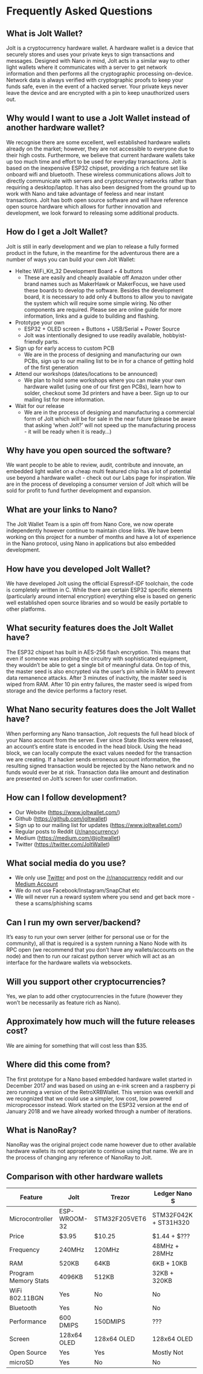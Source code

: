 Frequently Asked Questions
======================================

What is Jolt Wallet?
---------------------
Jolt is a cryptocurrency hardware wallet. A hardware wallet is a device that securely stores and uses your private keys to sign transactions and messages. Designed with Nano in mind, Jolt acts in a similar way to other light wallets where it communicates with a server to get network information and then performs all the cryptographic processing on-device. Network data is always verified with cryptographic proofs to keep your funds safe, even in the event of a hacked server. Your private keys never leave the device and are encrypted with a pin to keep unauthorized users out.

Why would I want to use a Jolt Wallet instead of another hardware wallet?
--------------------------------------------------------------------------
We recognise there are some excellent, well established hardware wallets already on the market; however, they are not accessible to everyone due to their high costs. Furthermore, we believe that current hardware wallets take up too much time and effort to be used for everyday transactions. Jolt is based on the inexpensive ESP32 chipset, providing a rich feature set like onboard wifi and bluetooth. These wireless communications allows Jolt to directly communicate with servers and cryptocurrency networks rather than requiring a desktop/laptop. It has also been designed from the ground up to work with Nano and take advantage of feeless and near instant transactions.
Jolt has both open source software and will have reference open source hardware which allows for further innovation and development, we look forward to releasing some additional products.

How do I get a Jolt Wallet?
----------------------------
Jolt is still in early development and we plan to release a fully formed product in the future, in the meantime for the adventurous there are a number of ways you can build your own Jolt Wallet:
* Heltec WiFi_Kit_32 Development Board + 4 buttons 
  * These are easily and cheaply available off Amazon under other brand names such as MakerHawk or MakerFocus, we have used these boards to develop the software. Besides the development board, it is necessary to add only 4 buttons to allow you to navigate the system which will require some simple wiring. No other components are required. Please see are online guide for more information, links and a guide to building and flashing.
* Prototype your own
  * ESP32 + OLED screen + Buttons + USB/Serial + Power Source
  * Jolt was intentionally designed to use readily available, hobbyist-friendly parts.
* Sign up for early access to custom PCB
  * We are in the process of designing and manufacturing our own PCBs, sign up to our mailing list to be in for a chance of getting hold of the first generation
* Attend our workshops (dates/locations to be announced)
  * We plan to hold some workshops where you can make your own hardware wallet (using one of our first gen PCBs), learn how to solder, checkout some 3d printers and have a beer. Sign up to our mailing list for more information.
* Wait for our release
  * We are in the process of designing and manufacturing a commercial form of Jolt which will be for sale in the near future (please be aware that asking ‘when Jolt?’ will not speed up the manufacturing process - it will be ready when it is ready…)

Why have you open sourced the software?
----------------------------------------
We want people to be able to review, audit, contribute and innovate, an embedded light wallet on a cheap multi featured chip has a lot of potential use beyond a hardware wallet - check out our Labs page for inspiration.
We are in the process of developing a consumer version of Jolt which will be sold for profit to fund further development and expansion.

What are your links to Nano?
-----------------------------
The Jolt Wallet Team is a spin off from Nano Core, we now operate independently however continue to maintain close links. We have been working on this project for a number of months and have a lot of experience in the Nano protocol, using Nano in applications but also embedded development.

How have you developed Jolt Wallet?
------------------------------------
We have developed Jolt using the official Espressif-IDF toolchain, the code is completely written in C. While there are certain ESP32 specific elements (particularly around internal encryption) everything else is based on generic well established open source libraries and so would be easily portable to other platforms.

What security features does the Jolt Wallet have?
--------------------------------------------------
The ESP32 chipset has built in AES-256 flash encryption. This means that even if someone was probing the circuitry with sophisticated equipment, they wouldn’t be able to get a single bit of meaningful data. On top of this, the master seed is also encrypted via the user’s pin while in RAM to prevent data remanence attacks. After 3 minutes of inactivity, the master seed is wiped from RAM. After 10 pin entry failures, the master seed is wiped from storage and the device performs a factory reset.

What Nano security features does the Jolt Wallet have?
-------------------------------------------------------
When performing any Nano transaction, Jolt requests the full head block of your Nano account from the server. Ever since State Blocks were released, an account’s entire state is encoded in the head block. Using the head block, we can locally compute the exact values needed for the transaction we are creating. If a hacker sends erroneous account information, the resulting signed transaction would be rejected by the Nano network and no funds would ever be at risk. Transaction data like amount and destination are presented on Jolt’s screen for user confirmation.

How can I follow development?
------------------------------
* Our Website (https://www.joltwallet.com/)
* Github (https://github.com/joltwallet)
* Sign up to our mailing list for updates (https://www.joltwallet.com/)
* Regular posts to Reddit ([/r/nanocurrency](https://www.reddit.com/r/nanocurrency/))
* Medium (https://medium.com/@joltwallet)
* Twitter (https://twitter.com/JoltWallet)

What social media do you use?
------------------------------
* We only use [Twitter](https://twitter.com/JoltWallet) and post on the [/r/nanocurrency](https://www.reddit.com/r/nanocurrency/) reddit and our [Medium Account](https://medium.com/@joltwallet)
* We do not use Facebook/Instagram/SnapChat etc
* We will never run a reward system where you send <crypto> and get back more - these a scams/phishing scams

Can I run my own server/backend?
---------------------------------
It’s easy to run your own server (either for personal use or for the community), all that is required is a system running a Nano Node with its RPC open (we recommend that you don’t have any wallets/accounts on the node) and then to run our raicast python server which will act as an interface for the hardware wallets via websockets.

Will you support other cryptocurrencies?
-----------------------------------------
Yes, we plan to add other cryptocurrencies in the future (however they won’t be necessarily as feature rich as Nano).

Approximately how much will the future releases cost?
------------------------------------------------------
We are aiming for something that will cost less than $35.

Where did this come from?
--------------------------
The first prototype for a Nano based embedded hardware wallet started in December 2017 and was based on using an e-ink screen and a raspberry pi zero running a version of the RetroXRBWallet. This version was overkill and we recognized that we could use a simpler, low cost, low powered microprocessor instead. Work started on the ESP32 version at the end of January 2018 and we have already worked through a number of iterations. 

What is NanoRay?
-----------------
NanoRay was the original project code name however due to other available hardware wallets its not appropriate to continue using that name. We are in the process of changing any reference of NanoRay to Jolt.

Comparison with other hardware wallets
----------------------------------------

| Feature | Jolt | Trezor | Ledger Nano S |
|---------|------|--------|---------------|
| Microcontroller | ESP-WROOM-32 | STM32F205VET6 | STM32F042K + ST31H320 |
| Price | $3.95 | $10.25 | $1.44 + $??? |
| Frequency | 240MHz | 120MHz | 48MHz + 28MHz |
| RAM | 520KB | 64KB | 6KB + 10KB |
| Program Memory Stats | 4096KB | 512KB | 32KB + 320KB |
| WiFi 802.11BGN | Yes | No | No |
| Bluetooth | Yes | No | No |
| Performance | 600 DMIPS | 150DMIPS | ??? |
| Screen | 128x64 OLED | 128x64 OLED | 128x64 OLED |
| Open Source | Yes | Yes | Mostly Not |
| microSD | Yes | No | No |

